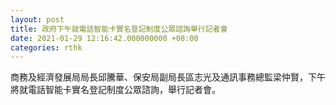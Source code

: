 ```yaml
---
layout: post
title: 政府下午就電話智能卡實名登記制度公眾諮詢舉行記者會
date: 2021-01-29 12:16:42.000000000 +08:00
categories: rthk
---
```


商務及經濟發展局局長邱騰華、保安局副局長區志光及通訊事務總監梁仲賢，下午將就電話智能卡實名登記制度公眾諮詢，舉行記者會。
